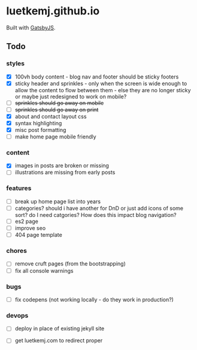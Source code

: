 # luetkemj.github.io

Built with [GatsbyJS](https://www.gatsbyjs.org/).

## Todo

### styles

- [X] 100vh body content - blog nav and footer should be sticky footers
- [X] sticky header and sprinkles - only when the screen is wide enough to allow the content to flow between them - else they are no longer sticky or maybe just redesigned to work on mobile?
- [ ] ~~sprinkles should go away on mobile~~
- [ ] ~~sprinkles should go away on print~~
- [X] about and contact layout css
- [x] syntax highlighting
- [x] misc post formatting
- [ ] make home page mobile friendly

### content

- [x] images in posts are broken or missing
- [ ] illustrations are missing from early posts

### features

- [ ] break up home page list into years
- [ ] categories? should i have another for DnD or just add icons of some sort? do I need catgories? How does this impact blog navigation?
- [ ] es2 page
- [ ] improve seo
- [ ] 404 page template

### chores

- [ ] remove cruft pages (from the bootstrapping)
- [ ] fix all console warnings

### bugs

- [ ] fix codepens (not working locally - do they work in production?)

### devops

- [ ] deploy in place of existing jekyll site
- [ ] get luetkemj.com to redirect proper

